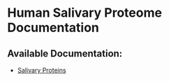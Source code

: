# Human Salivary Proteome Documentation

## Available Documentation:

- [Salivary Proteins](./salivary-proteins.md)
<!-- - [Publications](./publications.md)
- [Genes](./genes.md)
- [Protein Clusters](./protein-cluster.md)
- [Searching](./searching.md)
- [Protein Signature Search](./protein-signature-search.md)
- [Protein Similarity Search (BLAST)](./protein-similarity-search.md)
- [Multiple Sequence Alignment](./multiple-sequence-alignment.md)
- [Help](./help.md) -->
